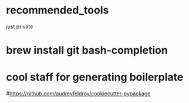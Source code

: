 # recommended_tools
just private 


# brew install git bash-completion


# cool staff for generating boilerplate 

#https://github.com/audreyfeldroy/cookiecutter-pypackage
